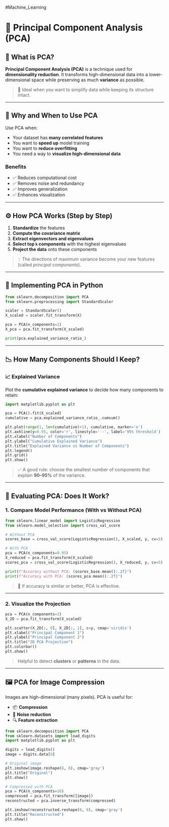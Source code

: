 #Machine_Learning 

# 🧠 Principal Component Analysis (PCA)

## 📌 What is PCA?

**Principal Component Analysis (PCA)** is a technique used for **dimensionality reduction**. It transforms high-dimensional data into a lower-dimensional space while preserving as much **variance** as possible.

> 🎯 Ideal when you want to simplify data while keeping its structure intact.

---

## 🎯 Why and When to Use PCA

Use PCA when:
- Your dataset has **many correlated features**
- You want to **speed up** model training
- You want to **reduce overfitting**
- You need a way to **visualize high-dimensional data**

### Benefits
- ✅ Reduces computational cost
- ✅ Removes noise and redundancy
- ✅ Improves generalization
- ✅ Enhances visualization

---

## ⚙️ How PCA Works (Step by Step)

1. **Standardize** the features
2. **Compute the covariance matrix**
3. **Extract eigenvectors and eigenvalues**
4. **Select top `k` components** with the highest eigenvalues
5. **Project the data** onto these components

> 💡 The directions of maximum variance become your new features (called *principal components*).

---

## 🧪 Implementing PCA in Python

```python
from sklearn.decomposition import PCA
from sklearn.preprocessing import StandardScaler

scaler = StandardScaler()
X_scaled = scaler.fit_transform(X)

pca = PCA(n_components=2)
X_pca = pca.fit_transform(X_scaled)

print(pca.explained_variance_ratio_)
```

---

## 📉 How Many Components Should I Keep?

### 📈 Explained Variance

Plot the **cumulative explained variance** to decide how many components to retain:

```python
import matplotlib.pyplot as plt

pca = PCA().fit(X_scaled)
cumulative = pca.explained_variance_ratio_.cumsum()

plt.plot(range(1, len(cumulative)+1), cumulative, marker='o')
plt.axhline(y=0.95, color='r', linestyle='--', label='95% threshold')
plt.xlabel("Number of Components")
plt.ylabel("Cumulative Explained Variance")
plt.title("Explained Variance vs Number of Components")
plt.legend()
plt.grid()
plt.show()
```

> ✅ A good rule: choose the smallest number of components that explain **90–95%** of the variance.

---

## 🔬 Evaluating PCA: Does It Work?

### 1. Compare Model Performance (With vs Without PCA)

```python
from sklearn.linear_model import LogisticRegression
from sklearn.model_selection import cross_val_score

# Without PCA
scores_base = cross_val_score(LogisticRegression(), X_scaled, y, cv=5)

# With PCA
pca = PCA(n_components=0.95)
X_reduced = pca.fit_transform(X_scaled)
scores_pca = cross_val_score(LogisticRegression(), X_reduced, y, cv=5)

print(f"Accuracy without PCA: {scores_base.mean():.2f}")
print(f"Accuracy with PCA: {scores_pca.mean():.2f}")
```

> 🎯 If accuracy is similar or better, PCA is effective.

---

### 2. Visualize the Projection

```python
pca = PCA(n_components=2)
X_2D = pca.fit_transform(X_scaled)

plt.scatter(X_2D[:, 0], X_2D[:, 1], c=y, cmap='viridis')
plt.xlabel("Principal Component 1")
plt.ylabel("Principal Component 2")
plt.title("2D PCA Projection")
plt.colorbar()
plt.show()
```

> Helpful to detect **clusters** or **patterns** in the data.

---

## 🖼️ PCA for Image Compression

Images are high-dimensional (many pixels). PCA is useful for:
- 📦 **Compression**
- 🎨 **Noise reduction**
- 🔍 **Feature extraction**

```python
from sklearn.decomposition import PCA
from sklearn.datasets import load_digits
import matplotlib.pyplot as plt

digits = load_digits()
image = digits.data[0]

# Original image
plt.imshow(image.reshape(8, 8), cmap='gray')
plt.title("Original")
plt.show()

# Compressed with PCA
pca = PCA(n_components=10)
compressed = pca.fit_transform([image])
reconstructed = pca.inverse_transform(compressed)

plt.imshow(reconstructed.reshape(8, 8), cmap='gray')
plt.title("Reconstructed")
plt.show()
```

